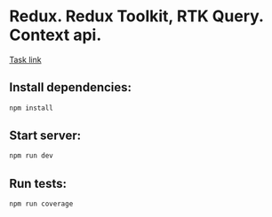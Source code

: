 # Redux. Redux Toolkit, RTK Query. Context api.

[Task link](https://github.com/rolling-scopes-school/tasks/blob/master/react/modules/tasks/redux.md)

## Install dependencies:

```bash
npm install
```

## Start server:

```bash
npm run dev
```

## Run tests:

```bash
npm run coverage
```
